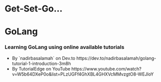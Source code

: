 # Get-Set-Go...
<h1> GoLang </h1>
 <h3> Learning GoLang using online available tutorials </h3>
 <ul>
  <li> 
  By `nadirbasalamah` on Dev.to
  https://dev.to/nadirbasalamah/golang-tutorial-1-introduction-3m8h 
  </li>
  
  <li>
  By TutorialEdge on YouTube
  https://www.youtube.com/watch?v=W5b64DXeP0o&list=PLzUGFf4GhXBL4GHXVcMMvzgtO8-WEJIoY
  </li>
  
 </ul>
